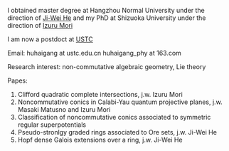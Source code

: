 I obtained master degree at Hangzhou Normal University under the direction of [Ji-Wei He](https://sxxy.hznu.edu.cn/c/2021-08-11/2574028.shtml)
and my PhD at Shizuoka University under the direction of [Izuru Mori](https://tdb.shizuoka.ac.jp/RDB/public/Default2.aspx?id=11062&l=1)

I am now a postdoct at [USTC](https://en.ustc.edu.cn/)

Email:
huhaigang at ustc.edu.cn 
huhaigang_phy at 163.com

Research interest: non-commutative algebraic geometry, Lie theory

Papes:
1. Clifford quadratic complete intersections, j.w. Izuru Mori
2. Noncommutative conics in Calabi-Yau quantum projective planes, j.w. Masaki Matusno and Izuru Mori
3. Classification of noncommutative conics associated to symmetric regular superpotentials
4. Pseudo-stronlgy graded rings associated to Ore sets, j.w. Ji-Wei He
5. Hopf dense Galois extensions over a ring, j.w. Ji-Wei He
